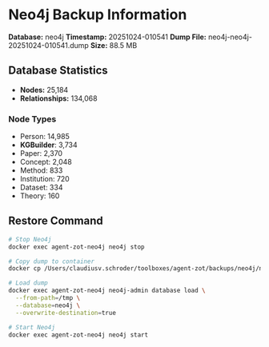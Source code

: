 # Neo4j Backup Information

**Database:** neo4j
**Timestamp:** 20251024-010541
**Dump File:** neo4j-neo4j-20251024-010541.dump
**Size:** 88.5 MB

## Database Statistics

- **Nodes:** 25,184
- **Relationships:** 134,068

### Node Types

- Person: 14,985
- __KGBuilder__: 3,734
- Paper: 2,370
- Concept: 2,048
- Method: 833
- Institution: 720
- Dataset: 334
- Theory: 160

## Restore Command

```bash
# Stop Neo4j
docker exec agent-zot-neo4j neo4j stop

# Copy dump to container
docker cp /Users/claudiusv.schroder/toolboxes/agent-zot/backups/neo4j/neo4j-neo4j-20251024-010541.dump agent-zot-neo4j:/tmp/

# Load dump
docker exec agent-zot-neo4j neo4j-admin database load \
  --from-path=/tmp \
  --database=neo4j \
  --overwrite-destination=true

# Start Neo4j
docker exec agent-zot-neo4j neo4j start
```
